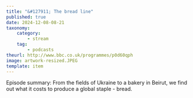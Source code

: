 ```yaml
---
title: "&#127911; The bread line"
published: true
date: 2024-12-08-08-21
taxonomy:
    category:
        - stream
    tag:
        - podcasts
theurl: http://www.bbc.co.uk/programmes/p0d60qph
image: artwork-resized.JPEG
template: item
---
```


Episode summary: From the fields of Ukraine to a bakery in Beirut, we find out what it costs to produce a global staple - bread.
